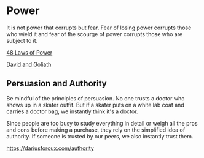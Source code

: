 # Power

It is not power that corrupts but fear. Fear of losing power corrupts those who wield it and fear of the scourge of power corrupts those who are subject to it.

[48 Laws of Power](../book-summaries/48-laws-of-power)

[David and Goliath](../book-summaries/david-and-goliath)

## Persuasion and Authority

Be mindful of the principles of persuasion. No one trusts a doctor who shows up in a skater outfit. But if a skater puts on a white lab coat and carries a doctor bag, we instantly think it's a doctor.

Since people are too busy to study everything in detail or weigh all the pros and cons before making a purchase, they rely on the simplified idea of authority. If someone is trusted by our peers, we also instantly trust them.

<https://dariusforoux.com/authority>
